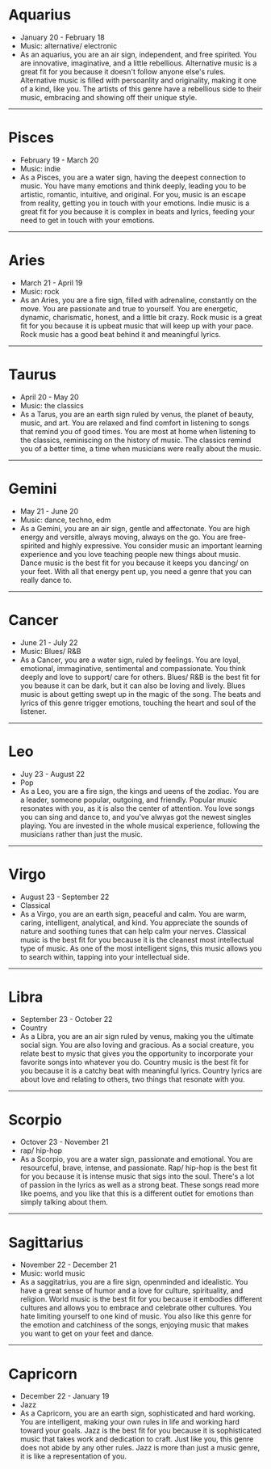 # Aquarius
- January 20 - February 18
- Music: alternative/ electronic
- As an aquarius, you are an air sign,  independent, and free spirited. You are innovative, imaginative, and a little rebellious. Alternative music is a great fit for you because it doesn't follow anyone else's rules. Alternative music is filled with persoanlity and originality, making it one of a kind, like you. The artists of this genre have a rebellious side to their music, embracing and showing off their unique style.
---
# Pisces
- February 19 - March 20
- Music: indie
- As a Pisces, you are a water sign, having the deepest connection to music. You have many emotions and think deeply, leading you to be artistic, romantic, intuitive, and original. For you, music is an escape from reality, getting you in touch with your emotions. Indie music is a great fit for you because it is complex in beats and lyrics, feeding your need to get in touch with your emotions.
---
# Aries
- March 21 - April 19
- Music: rock
- As an Aries, you are a fire sign, filled with adrenaline, constantly on the move. You are passionate and true to yourself. You are energetic, dynamic, charismatic, honest, and a little bit crazy. Rock music is a great fit for you because it is upbeat music that will keep up with your pace. Rock music has a good beat behind it and meaningful lyrics.
---
# Taurus
- April 20 - May 20
- Music: the classics
- As a Tarus, you are an earth sign ruled by venus, the planet of beauty, music, and art. You are relaxed and find comfort in listening to songs that remind you of good times. You are most at home when listening to the classics, reminiscing on the history of music. The classics remind you of a better time, a time when musicians were really about the music. 
---
# Gemini
- May 21 - June 20
- Music: dance, techno, edm
- As a Gemini, you are an air sign, gentle and affectonate. You are high energy and versitle, always moving, always on the go. You are free-spirited and highly expressive. You consider music an important learning experience and you love teaching people new things about music. Dance music is the best fit for you because it keeps you dancing/ on your feet. With all that energy pent up, you need a genre that you can really dance to.
---
# Cancer
- June 21 - July 22
- Music: Blues/ R&B
- As a Cancer, you are a water sign, ruled by feelings. You are loyal, emotional, immaginative, sentimental and compassionate. You think deeply and love to support/ care for others. Blues/ R&B is the best fit for you beause it can be dark, but it can also be loving and lively. Blues music is about getting swept up in the magic of the song. The beats and lyrics of this genre trigger emotions, touching the heart and soul of the listener.
---
# Leo
- Juy 23 - August 22
- Pop
- As a Leo, you are a fire sign, the kings and ueens of the zodiac. You are a leader, someone popular, outgoing, and friendly. Popular music resonates with you, as it is also the center of attention. You love songs you can sing and dance to, and you've alwyas got the newest singles playing. You are invested in the whole musical experience, following the musicians rather than just the music.
---
# Virgo
- August 23 - September 22
- Classical
- As a Virgo, you are an earth sign, peaceful and calm. You are warm, caring, intelligent, analytical, and kind. You appreciate the sounds of nature and soothing tunes that can help calm your nerves. Classical music is the best fit for you because it is the cleanest most intellectual type of music. As one of the most intelligent signs, this music allows you to search within, tapping into your intellectual side.
---
# Libra
- September 23 - October 22
- Country
- As a Libra, you are an air sign ruled by venus, making you the ultimate social sign. You are also loving and gracious. As a social creature, you relate best to mysic that gives you the opportunity to incorporate your favorite songs into whatever you do. Country music is the best fit for you because it is a catchy beat with meaningful lyrics. Country lyrics are about love and relating to others, two things that resonate with you.
---
# Scorpio
- Octover 23 - November 21
- rap/ hip-hop
- As a Scorpio, you are a water sign, passionate and emotional. You are resourceful, brave, intense, and passionate. Rap/ hip-hop is the best fit for you because it is intense music that sigs into the soul. There's a lot of passion in the lyrics as well as a strong beat. These songs read more like poems, and you like that this is a different outlet for emotions than simply talking about them.
---
# Sagittarius
- November 22 - December 21
- Music: world music
- As a saggitatrius, you are a fire sign, openminded and idealistic. You have a great sense of humor and a love for culture, spirituality, and religion. World music is the best fit for you because it embodies different cultures and allows you to embrace and celebrate other cultures. You hate limiting yourself to one kind of music. You also like this genre for the emotion and catchiness of the songs, enjoying music that makes you want to get on your feet and dance. 
---
# Capricorn
- December 22 - January 19
- Jazz
- As a Capricorn, you are an earth sign, sophisticated and hard working. You are intelligent, making your own rules in life and working hard toward your goals. Jazz is the best fit for you because it is sophisticated music that takes work and dedication to craft. Just like you, this genre does not abide by any other rules. Jazz is more than just a music genre, it is like a representation of you.
